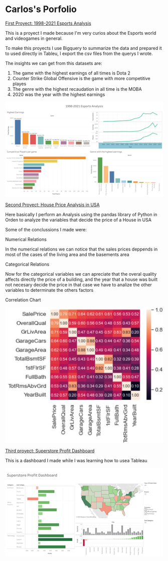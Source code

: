 # Carlos's Porfolio

[First Proyect: 1998-2021 Esports Analysis](https://github.com/ByCarlox/Esport-Analysis-1998-2021)

This is a proyect I made because I'm very curios about the Esports world and videogames in general.

To make this proyects I use Bigquery to summarize the data and prepared it to used directly in Tableu, I export the csv files from the querys I wrote.

The insights we can get from this datasets are:
1. The game with the highest earnings of all times is Dota 2
2. Counter Strike Global Offensive is the game with more competitive playes
3. The genre with the highest recaudation in all time is the MOBA
4. 2020 was the year with the highest earnings

<img src="Images/Esports.png" alt="drawing" width="1000"/>


[Second Proyect: House Price Analysis in USA](https://github.com/ByCarlox/House_Data_Analysis/blob/main/House_Data_Analysis.ipynb)

Here basically I perform an Analysis using the pandas library of Python in Orden to analyze the variables that decide the price of a House in USA

Some of the conclussions I made were:

Numerical Relations

In the numerical relations we can notice that the sales prices deppends in most of the cases of the living area and the basements area

Categorical Relations

Now for the categorical variables we can apreciate that the overal quality affects directly the price of a building, and the year that a house was built not necesary decide the price in that case we have to analize the other variables to determinate the others factors

Correlation Chart 

<img src="Images/corrchart.jpg" alt="drawing" width="1000"/>


[Third proyect: Superstore Profit Dashboard](https://public.tableau.com/app/profile/carlos1863/viz/SuperstoreProfitDashboard_16655467540010/Dashboard1)

This is a dashboard I made while I was learning how to usea Tableau

<img src="Images/Superstore.png" alt="drawing" width="1000"/>     
